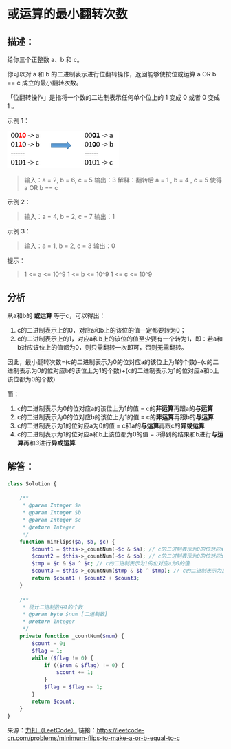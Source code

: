 # 或运算的最小翻转次数


## 描述：

给你三个正整数 a、b 和 c。

你可以对 a 和 b 的二进制表示进行位翻转操作，返回能够使按位或运算   a OR b == c 成立的最小翻转次数。

「位翻转操作」是指将一个数的二进制表示任何单个位上的 1 变成 0 或者 0 变成 1 。


示例 1：

![或运算最小翻转](https://github.com/CaiHongxuan/algorithm-treasury/blob/master/images/sample_3_1676.png)
> 输入：a = 2, b = 6, c = 5
> 输出：3
> 解释：翻转后 a = 1 , b = 4 , c = 5 使得 a OR b == c

示例 2：

> 输入：a = 4, b = 2, c = 7
> 输出：1

示例 3：

> 输入：a = 1, b = 2, c = 3
> 输出：0


提示：

> 1 <= a <= 10^9
> 1 <= b <= 10^9
> 1 <= c <= 10^9


## 分析

从a和b的 **或运算** 等于c，可以得出：
1. c的二进制表示上的0，对应a和b上的该位的值一定都要转为0；
2. c的二进制表示上的1，对应a和b上的该位的值至少要有一个转为1，即：若a和b对应该位上的值都为0，则只需翻转一次即可，否则无需翻转。

因此，最小翻转次数=(c的二进制表示为0的位对应a的该位上为1的个数)+(c的二进制表示为0的位对应b的该位上为1的个数)+(c的二进制表示为1的位对应a和b上该位都为0的个数)

而：
1. c的二进制表示为0的位对应a的该位上为1的值 = c的**非运算**再跟a的**与运算**
2. c的二进制表示为0的位对应b的该位上为1的值 = c的**非运算**再跟b的**与运算**
3. c的二进制表示为1的位对应a为0的值 = c和a的**与运算**再跟c的**异或运算**
4. c的二进制表示为1的位对应a和b上该位都为0的值 = *3*得到的结果和b进行**与运算**再和*3*进行**异或运算**


## 解答：

```php
class Solution {

    /**
     * @param Integer $a
     * @param Integer $b
     * @param Integer $c
     * @return Integer
     */
    function minFlips($a, $b, $c) {
        $count1 = $this->_countNum(~$c & $a); // c的二进制表示为0的位对应a的该位上为1的个数
        $count2 = $this->_countNum(~$c & $b); // c的二进制表示为0的位对应b的该位上为1的个数
        $tmp = $c & $a ^ $c; // c的二进制表示为1的位对应a为0的值
        $count3 = $this->_countNum($tmp & $b ^ $tmp); // c的二进制表示为1的位对应a和b上该位都为0的个数
        return $count1 + $count2 + $count3;
    }

    /**
     * 统计二进制数中1的个数
     * @param byte $num [二进制数]
     * @return Integer
     */
    private function _countNum($num) {
        $count = 0;
        $flag = 1;
        while ($flag != 0) {
            if (($num & $flag) != 0) {
                $count += 1;
            }
            $flag = $flag << 1;
        }
        return $count;
    }
}
```

来源：[力扣（LeetCode）](https://leetcode-cn.com/problems/minimum-flips-to-make-a-or-b-equal-to-c)
链接：https://leetcode-cn.com/problems/minimum-flips-to-make-a-or-b-equal-to-c

